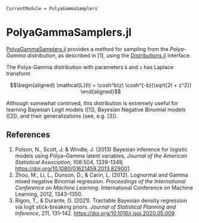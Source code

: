 ```@meta
CurrentModule = PolyaGammaSamplers
```

# PolyaGammaSamplers.jl

[PolyaGammaSamplers.jl](https://github.com/igutierrezm/PolyaGammaSamplers.jl) 
provides a method for sampling from the *Polya-Gamma distribution*, as
described in [1], using the 
[Distributions.jl](https://github.com/JuliaStats/Distributions.jl) 
interface.

The Polya-Gamma distribution with parameters `b` and `z` has Laplace transform

```math
\begin{aligned}
\mathcal{L}(t) = \cosh^b(z) \cosh^{-b}(\sqrt{2t + z^2})
\end{aligned}
```

Although somewhat contrived, this distribution is extremely useful for learning 
Bayesian Logit models ([1]), Bayesian Negative Binomial models ([2]), and their 
generalizations (see, e.g. [3]).

## References

1. Polson, N., Scott, J. & Windle, J. (2013) Bayesian inference for logistic 
    models using Pólya–Gamma latent variables, *Journal of the American 
    Statistical Association*, 108:504, 1339-1349,
    <https://doi.org/10.1080/01621459.2013.829001>.
2. Zhou, M., Li, L., Dunson, D., & Carin, L. (2012). Lognormal and Gamma 
    mixed negative Binomial regression. *Proceedings of the International 
    Conference on Machine Learning*. International Conference on Machine 
    Learning, 2012, 1343–1350.
3. Rigon, T., & Durante, D. (2021). Tractable Bayesian density regression 
    via logit stick-breaking priors. *Journal of Statistical Planning and 
    Inference*, 211, 131–142. <https://doi.org/10.1016/j.jspi.2020.05.009>.